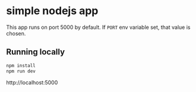 # simple nodejs app

This app runs on port 5000 by default. If `PORT` env variable set, that value is chosen.

## Running locally

```sh
npm install
npm run dev
```

http://localhost:5000
